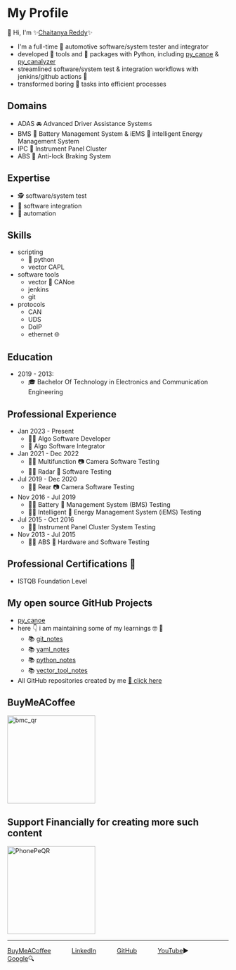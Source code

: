 # My Profile

👋 Hi, I'm ✨[Chaitanya Reddy](https://www.linkedin.com/in/chaitu-ycr/)✨

- I'm a full-time 🚗 automotive software/system tester and integrator
- developed 🔧 tools and 🧰 packages with Python, including [py_canoe](https://github.com/chaitu-ycr/py_canoe) & [py_canalyzer](https://github.com/chaitu-ycr/py_canalyzer)
- streamlined software/system test & integration workflows with jenkins/github actions 🚀
- transformed boring 🥱 tasks into efficient processes

## Domains

- ADAS 🚘 Advanced Driver Assistance Systems
- BMS 🔋 Battery Management System & iEMS 🌟 intelligent Energy Management System
- IPC 🎨 Instrument Panel Cluster
- ABS 🛑 Anti-lock Braking System

## Expertise

- 🕵 software/system test
- 🔄 software integration
- 🤖 automation

## Skills

- scripting
  - 🐍 python
  - vector CAPL
- software tools
  - vector 🛶 CANoe
  - jenkins
  - git
- protocols
  - CAN
  - UDS
  - DoIP
  - ethernet 🌐

## Education

- 2019 - 2013:
  - 🎓 Bachelor Of Technology in Electronics and Communication Engineering

## Professional Experience

- Jan 2023 - Present
  - 👨‍💻 Algo Software Developer
  - 🔄 Algo Software Integrator
- Jan 2021 - Dec 2022
  - 🕵️‍♂️ Multifunction 📷 Camera Software Testing
  - 🕵️‍♂️ Radar 📡 Software Testing
- Jul 2019 - Dec 2020
  - 🕵️‍♂️ Rear 📷 Camera Software Testing
- Nov 2016 - Jul 2019
  - 🕵️‍♂️ Battery 🔋 Management System (BMS) Testing
  - 🕵️‍♂️ Intelligent 🌟 Energy Management System (iEMS) Testing
- Jul 2015 - Oct 2016
  - 🕵️‍♂️ Instrument Panel Cluster System Testing
- Nov 2013 - Jul 2015
  - 🕵️‍♂️ ABS 🛑 Hardware and Software Testing

## Professional Certifications 📜

- ISTQB Foundation Level

## My open source GitHub Projects

- [py_canoe](https://github.com/chaitu-ycr/py_canoe)
- here 👇 i am maintaining some of my learnings 🤓 📗
  - 📚 [git_notes](https://chaitu-ycr.github.io/git_notes/)
  - 📚 [yaml_notes](https://chaitu-ycr.github.io/yaml_notes/)
  - 📚 [python_notes](https://chaitu-ycr.github.io/python_notes/)
  - 📚 [vector_tool_notes](https://github.com/chaitu-ycr/vector_tool_notes)
- All GitHub repositories created by me [🔗 click here](https://github.com/chaitu-ycr?tab=repositories)

## BuyMeACoffee

<img src="https://github.com/user-attachments/assets/f6025bc4-f097-437e-97c2-bc6dadeee349" alt="bmc_qr" width="200" height="200">

## Support Financially for creating more such content

<img src="https://github.com/user-attachments/assets/c94b19e4-1142-4e1d-92cd-f189bbbb1cf3" alt="PhonePeQR" width="200" height="200">

---
[BuyMeACoffee](https://buymeacoffee.com/chaitu.ycr)
&nbsp;&nbsp;&nbsp;&nbsp;&nbsp;&nbsp;&nbsp;&nbsp;&nbsp;&nbsp;
[LinkedIn](https://www.linkedin.com/in/chaitu-ycr/)
&nbsp;&nbsp;&nbsp;&nbsp;&nbsp;&nbsp;&nbsp;&nbsp;&nbsp;&nbsp;
[GitHub](https://github.com/chaitu-ycr)
&nbsp;&nbsp;&nbsp;&nbsp;&nbsp;&nbsp;&nbsp;&nbsp;&nbsp;&nbsp;
[YouTube](https://www.youtube.com/@chaitu-ycr)▶️
&nbsp;&nbsp;&nbsp;&nbsp;&nbsp;&nbsp;&nbsp;&nbsp;&nbsp;&nbsp;
[Google](https://www.google.com/search?q=chaitu-ycr)🔍
&nbsp;&nbsp;&nbsp;&nbsp;&nbsp;&nbsp;&nbsp;&nbsp;&nbsp;&nbsp;
